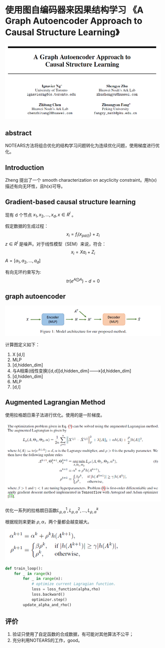 # 使用图自编码器来因果结构学习 《A Graph Autoencoder Approach to Causal Structure Learning》

![image-20220425202021192](%E4%BD%BF%E7%94%A8%E5%9B%BE%E8%87%AA%E7%BC%96%E7%A0%81%E5%99%A8%E6%9D%A5%E5%9B%A0%E6%9E%9C%E7%BB%93%E6%9E%84%E5%AD%A6%E4%B9%A0%20%E3%80%8AA%20Graph%20Autoencoder%20Approach%20to%20Causal%20Structure%20Learning%E3%80%8B.assets/image-20220425202021192.png)

## abstract

NOTEARS方法将组合优化的结构学习问题转化为连续优化问题，使用梯度进行优化。

## Introduction

Zheng 提出了一个 smooth characterization on acyclicity constraint。用h(x)描述有向无环性，且h(x)可导。

## Gradient-based causal structure learning

现有 d 个节点 $x_1,x_2,...,x_d,x \in R^l$ 。

假定数据的生成过程：
$$
x_i = f_i(x_{pa(i)})+z_i
$$
$z \in R^l$ 是噪声。对于线性模型（SEM）来说，符合：
$$
x_i = Xa_i+Z_i
$$
 $A=[a_1,a_2,...,a_d]$

有向无环约束写为:
$$
tr(e^{A\bigodot A})-d=0
$$

## graph autoencoder

![image-20220425203901081](%E4%BD%BF%E7%94%A8%E5%9B%BE%E8%87%AA%E7%BC%96%E7%A0%81%E5%99%A8%E6%9D%A5%E5%9B%A0%E6%9E%9C%E7%BB%93%E6%9E%84%E5%AD%A6%E4%B9%A0%20%E3%80%8AA%20Graph%20Autoencoder%20Approach%20to%20Causal%20Structure%20Learning%E3%80%8B.assets/image-20220425203901081.png)

计算图定义如下：

1. X [d,l]
2. MLP
3. [d,hidden_dim]
4. 与A相乘(线性变换)[d,d\][d,hidden_dim]--->[d,hidden_dim]
5. [d,hidden_dim]
6. MLP
7. [d,l]

## Augmented Lagrangian Method

使用拉格朗日乘子法进行优化。使用的是一阶梯度。

![image-20220425212551312](%E4%BD%BF%E7%94%A8%E5%9B%BE%E8%87%AA%E7%BC%96%E7%A0%81%E5%99%A8%E6%9D%A5%E5%9B%A0%E6%9E%9C%E7%BB%93%E6%9E%84%E5%AD%A6%E4%B9%A0%20%E3%80%8AA%20Graph%20Autoencoder%20Approach%20to%20Causal%20Structure%20Learning%E3%80%8B.assets/image-20220425212551312.png)

优化一系列的拉格朗日函数$L_{\rho,\alpha}^1,L_{\rho,\alpha}^2,...,L_{\rho,\alpha}^k$

根据规则来更新 $\rho,\alpha$，两个量都会越变越大。

![image-20220425213037858](%E4%BD%BF%E7%94%A8%E5%9B%BE%E8%87%AA%E7%BC%96%E7%A0%81%E5%99%A8%E6%9D%A5%E5%9B%A0%E6%9E%9C%E7%BB%93%E6%9E%84%E5%AD%A6%E4%B9%A0%20%E3%80%8AA%20Graph%20Autoencoder%20Approach%20to%20Causal%20Structure%20Learning%E3%80%8B.assets/image-20220425213037858.png)

```python
def train_loop():
    for _ in range(k)
        for _ in range(n):
            # optimize current Lagragian function.
            loss = loss_function(alpha,rho)
            loss.backward()
            optimizor.step()
        update_alpha_and_rho()
```

## 评价

1. 验证只使用了自定函数的合成数据，有可能对其他算法不公平；
2. 充分利用NOTEARS的工作，good。